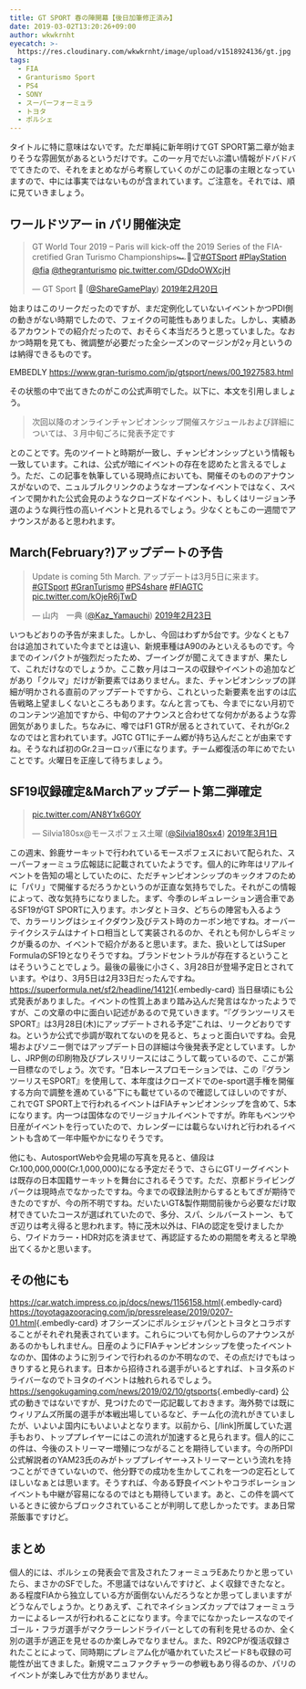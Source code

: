 ```yaml
---
title: GT SPORT 春の陣開幕【後日加筆修正済み】
date: 2019-03-02T13:20:26+09:00
author: wkwkrnht
eyecatch: >-
  https://res.cloudinary.com/wkwkrnht/image/upload/v1518924136/gt.jpg
tags:
  - FIA
  - Granturismo Sport
  - PS4
  - SONY
  - スーパーフォーミュラ
  - トヨタ
  - ポルシェ
---
```

タイトルに特に意味はないです。ただ単純に新年明けてGT SPORT第二章が始まりそうな雰囲気があるというだけです。この一ヶ月でだいぶ濃い情報がドバドバでてきたので、それをまとめながら考察していくのがこの記事の主眼となっていますので、中には事実ではないものが含まれています。ご注意を。それでは、順に見ていきましょう。

## ワールドツアー in パリ開催決定

<blockquote class="twitter-tweet" data-lang="ja">
  <p lang="en" dir="ltr">
    GT World Tour 2019 &#8211; Paris will kick-off the 2019 Series of the FIA-cretified Gran Turismo Championships&#x1f3ce;&#x1f3c1;&#x1f3c6;<a href="https://twitter.com/hashtag/GTSport?src=hash&ref_src=twsrc%5Etfw">#GTSport</a> <a href="https://twitter.com/hashtag/PlayStation?src=hash&ref_src=twsrc%5Etfw">#PlayStation</a> <a href="https://twitter.com/fia?ref_src=twsrc%5Etfw"><a href="http://twitter.com/fia" target="_blank" rel="noopener nofollow">@fia</a></a> <a href="https://twitter.com/thegranturismo?ref_src=twsrc%5Etfw"><a href="http://twitter.com/thegranturismo" target="_blank" rel="noopener nofollow">@thegranturismo</a></a> <a href="https://t.co/GDdoOWXcjH">pic.twitter.com/GDdoOWXcjH</a>
  </p>
  <p>
    &mdash; GT Sport &#x1f3c1; (<a href="http://twitter.com/ShareGamePlay" target="_blank" rel="noopener nofollow">@ShareGamePlay</a>) <a href="https://twitter.com/ShareGamePlay/status/1098331156167254024?ref_src=twsrc%5Etfw">2019年2月20日</a>
  </p>
</blockquote>

始まりはこのリークだったのですが、まだ定例化していないイベントかつPDI側の動きがない時期でしたので、フェイクの可能性もありました。しかし、実績あるアカウントでの紹介だったので、おそらく本当だろうと思っていました。なおかつ時期を見ても、微調整が必要だった全シーズンのマージンが2ヶ月というのは納得できるものです。

EMBEDLY https://www.gran-turismo.com/jp/gtsport/news/00_1927583.html

その状態の中で出てきたのがこの公式声明でした。以下に、本文を引用しましょう。

> 次回以降のオンラインチャンピオンシップ開催スケジュールおよび詳細については、３月中旬ごろに発表予定です

とのことです。先のツイートと時期が一致し、チャンピオンシップという情報も一致しています。これは、公式が暗にイベントの存在を認めたと言えるでしょう。ただ、この記事を執筆している現時点においても、開催そのもののアナウンスがないので、ニュルブルクリンクのようなオープンなイベントではなく、スペインで開かれた公式会見のようなクローズドなイベント、もしくはリージョン予選のような興行性の高いイベントと見れるでしょう。少なくともこの一週間でアナウンスがあると思われます。

## March(February?)アップデートの予告

<blockquote class="twitter-tweet" data-lang="ja">
  <p lang="ja" dir="ltr">
    Update is coming 5th March. アップデートは3月5日に来ます。<a href="https://twitter.com/hashtag/GTSport?src=hash&ref_src=twsrc%5Etfw">#GTSport</a> <a href="https://twitter.com/hashtag/GranTurismo?src=hash&ref_src=twsrc%5Etfw">#GranTurismo</a> <a href="https://twitter.com/hashtag/PS4share?src=hash&ref_src=twsrc%5Etfw">#PS4share</a> <a href="https://twitter.com/hashtag/FIAGTC?src=hash&ref_src=twsrc%5Etfw">#FIAGTC</a> <a href="https://t.co/kOjeR6jTwD">pic.twitter.com/kOjeR6jTwD</a>
  </p>
  <p>
    &mdash; 山内　一典 (<a href="http://twitter.com/Kaz_Yamauchi" target="_blank" rel="noopener nofollow">@Kaz_Yamauchi</a>) <a href="https://twitter.com/Kaz_Yamauchi/status/1099250170271739904?ref_src=twsrc%5Etfw">2019年2月23日</a>
  </p>
</blockquote>

いつもどおりの予告が来ました。しかし、今回はわずか5台です。少なくとも7台は追加されていた今までとは違い、新規車種はA90のみといえるものです。今までのインパクトが強烈だったため、ブーイングが聞こえてきますが、果たして、これだけなのでしょうか。ここ数ヶ月はコースの収録やイベントの追加などがあり「クルマ」だけが新要素ではありません。また、チャンピオンシップの詳細が明かされる直前のアップデートですから、これといった新要素を出すのは広告戦略上望ましくないところもあります。なんと言っても、今までにない月初でのコンテンツ追加ですから、中旬のアナウンスと合わせてな何かがあるような雰囲気がありました。ちなみに、噂ではF1 GTRが居るとされていて、それがGr.2なのではと言われています。JGTC GT1にチーム郷が持ち込んだことが由来ですね。そうなれば初のGr.2ヨーロッパ車になります。チーム郷復活の年にめでたいことです。火曜日を正座して待ちましょう。

## SF19収録確定&Marchアップデート第二弾確定

<blockquote class="twitter-tweet" data-lang="ja">
  <p lang="und" dir="ltr">
    <a href="https://t.co/AN8Y1x6G0Y">pic.twitter.com/AN8Y1x6G0Y</a>
  </p>
  <p>
    &mdash; Silvia180sx@モースポフェス土曜 (<a href="http://twitter.com/Silvia180sx4" target="_blank" rel="noopener nofollow">@Silvia180sx4</a>) <a href="https://twitter.com/Silvia180sx4/status/1101631263687897089?ref_src=twsrc%5Etfw">2019年3月1日</a>
  </p>
</blockquote>

この週末、鈴鹿サーキットで行われているモースポフェスにおいて配られた、スーパーフォーミュラ広報誌に記載されていたようです。個人的に昨年はリアルイベントを告知の場としていたのに、ただチャンピオンシップのキックオフのために「パリ」で開催するだろうかというのが正直な気持ちでした。それがこの情報によって、改な気持ちになりました。まず、今季のレギュレーション適合車であるSF19がGT SPORTに入ります。ホンダとトヨタ、どちらの陣営も入るようで、カラーリングはシェイクダウン及びテスト時のカーボン地ですね。オーバーテイクシステムはナイトロ相当として実装されるのか、それとも何かしらギミックが乗るのか、イベントで紹介があると思います。また、扱いとしてはSuper FormulaのSF19となりそうですね。ブランドセントラルが存在するということはそういうことでしょう。最後の最後に小さく、3月28日が登場予定日とされています。やはり、3月5日は2月33日だったんですね。
<https://superformula.net/sf2/headline/14121>{.embedly-card}
当日昼頃にも公式発表がありました。イベントの性質上あまり踏み込んだ発言はなかったようですが、この文章の中に面白い記述があるので見ていきます。<q>『グランツーリスモSPORT』は3月28日(木)にアップデートされる予定</q>これは、リークどおりですね。というか公式で歩調が取れてないのを見ると、ちょっと面白いですね。会見場およびソニー側ではアップデート日の詳細は今後発表予定としています。しかし、JRP側の印刷物及びプレスリリースにはこうして載っているので、ここが第一目標なのでしょう。次です。<q>日本レースプロモーションでは、この『グランツーリスモSPORT』を使用して、本年度はクローズドでのe-sport選手権を開催する方向で調整を進めている</q>下にも載せているので確認してほしいのですが、これでGT SPORT上で行われるイベントはFIAチャンピオンシップを含めて、5本になります。内一つは国体なのでリージョナルイベントですが。昨年もベンツや日産がイベントを行っていたので、カレンダーには載らないけれど行われるイベントも含めて一年中賑やかになりそうです。

他にも、AutosportWebや会見場の写真を見ると、値段はCr.100,000,000(Cr.1,000,000)になる予定だそうで、さらにGTリーグイベントは既存の日本国籍サーキットを舞台にされるそうです。ただ、京都ドライビングパークは現時点でなかったですね。今までの収録法則からするともてぎが期待できたのですが、今の所不明ですね。だいたいGT&製作期間前後から必要なだけ取材できていたコースが選ばれていたので、多分、スパ、シルバーストーン、もてぎ辺りは考え得ると思われます。特に茂木以外は、FIAの認定を受けましたから、ワイドカラー・HDR対応を済ませて、再認証するための期間を考えると早晩出てくるかと思います。

## その他にも

<https://car.watch.impress.co.jp/docs/news/1156158.html>{.embedly-card}
<https://toyotagazooracing.com/jp/pressrelease/2019/0207-01.html>{.embedly-card}
オフシーズンにポルシェジャパンとトヨタとコラボすることがそれぞれ発表されています。これらについても何かしらのアナウンスがあるのかもしれません。日産のようにFIAチャンピオンシップを使ったイベントなのか、国体のように別ラインで行われるのか不明なので、その点だけでもはっきりすると見られます。日本から招待される選手がいるとすれば、トヨタ系のドライバーなのでトヨタのイベントは触れられるでしょう。
<https://sengokugaming.com/news/2019/02/10/gtsports>{.embedly-card}
公式の動きではないですが、見つけたので一応記載しておきます。海外勢では既にウィリアムズ所属の選手が本戦出場しているなど、チーム化の流れがきていましたが、いよいよ国内にもいよいよとなります。<a href="http://gographt.com/grpt/profile/yamado" title="" target="_blank" rel="noopener"></a>以前から、[/link]所属していた選手もおり、トッププレイヤーにはこの流れが加速すると見られます。個人的にこの件は、今後のストリーマー増殖につながることを期待しています。今の所PDI公式解説者のYAM23氏のみがトッププレイヤー→ストリーマーという流れを持つことができていないので、他分野での成功を生かしてこれを一つの定石としてほしいなぁとは思います。そうすれば、今ある野良イベントやコラボレーションイベントも中継が容易になるのではとも期待しています。あと、この件を調べているときに彼からブロックされていることが判明して悲しかったです。まあ日常茶飯事ですけど。

## まとめ

個人的には、ポルシェの発表会で言及されたフォーミュラEあたりかと思っていたら、まさかのSFでした。不思議ではないんですけど、よく収録できたなと。ある程度FIAから独立している方が面倒ないんだろうなとか思ってしまいますがどうなんでしょうか。とりあえず、これでネイションズカップではフォーミュラカーによるレースが行われることになります。今までになかったレースなのでイゴール・フラガ選手がマクラーレンドライバーとしての有利を見せるのか、全く別の選手が適正を見せるのか楽しみでなりません。また、R92CPが復活収録されたことによって、同時期にプレミアム化が囁かれていたスピード8も収録の可能性が出てきました。新規マニュファクチャラーの参戦もあり得るのか、パリのイベントが楽しみで仕方がありません。